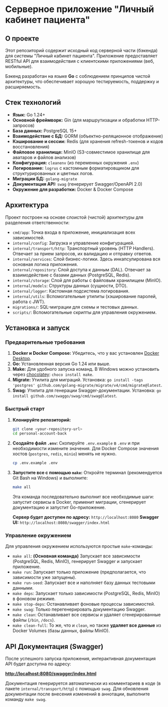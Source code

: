 # Серверное приложение "Личный кабинет пациента"

## О проекте

Этот репозиторий содержит исходный код серверной части (бэкенда) для системы "Личный кабинет пациента". Приложение предоставляет RESTful API для взаимодействия с клиентскими приложениями (веб, мобильные).

Бэкенд разработан на языке **Go** с соблюдением принципов чистой архитектуры, что обеспечивает хорошую тестируемость, поддержку и расширяемость.

## Стек технологий

- **Язык:** Go 1.24+
- **Основной фреймворк:** Gin (для маршрутизации и обработки HTTP-запросов)
- **База данных:** PostgreSQL 15+
- **Взаимодействие с БД:** GORM (объектно-реляционное отображение)
- **Кэширование и сессии:** Redis (для хранения refresh-токенов и кодов восстановления)
- **Файловое хранилище:** MinIO (S3-совместимое хранилище для аватаров и файлов анализов)
- **Конфигурация:** `cleanenv` (из переменных окружения `.env`)
- **Логирование:** `logrus` с кастомным форматировщиком для структурированных и цветных логов.
- **Миграции БД:** `golang-migrate`
- **Документация API:** `swag` (генерирует Swagger/OpenAPI 2.0)
- **Окружение для разработки:** Docker & Docker Compose

## Архитектура

Проект построен на основе слоистой (чистой) архитектуры для разделения ответственности:

-   `cmd/app`: Точка входа в приложение, инициализация всех зависимостей.
-   `internal/config`: Загрузка и управление конфигурацией.
-   `internal/transport/http`: Транспортный уровень (HTTP Handlers). Отвечает за прием запросов, их валидацию и отправку ответов.
-   `internal/services`: Слой бизнес-логики. Здесь инкапсулирована вся основная логика приложения.
-   `internal/repository`: Слой доступа к данным (DAL). Отвечает за взаимодействие с базами данных (PostgreSQL, Redis).
-   `internal/storage`: Слой для работы с файловым хранилищем (MinIO).
-   `internal/models`: Структуры данных (сущности, DTO).
-   `internal/logger`: Кастомная подсистема логирования.
-   `internal/utils`: Вспомогательные утилиты (хэширование паролей, работа с JWT).
-   `migrations/`: SQL-миграции для схемы и тестовых данных.
-   `scripts/`: Вспомогательные скрипты для управления окружением.

## Установка и запуск

### Предварительные требования

1.  **Docker и Docker Compose:** Убедитесь, что у вас установлен [Docker Desktop](https://docs.docker.com/desktop/install/windows-install/).
2.  **Go:** Установленная версия Go 1.24 или выше.
3.  **Make:** Для удобного запуска команд. В Windows можно установить через [chocolatey](https://chocolatey.org/install): `choco install make`.
4.  **Migrate:** Утилита для миграций. Установка: `go install -tags 'postgres' github.com/golang-migrate/migrate/v4/cmd/migrate@latest`.
5.  **Swag:** Утилита для генерации Swagger-документации. Установка: `go install github.com/swaggo/swag/cmd/swag@latest`.

### Быстрый старт

1.  **Клонируйте репозиторий:**
    ```bash
    git clone <your-repository-url>
    cd personal-account-back
    ```

2.  **Создайте файл `.env`:**
    Скопируйте `.env.example` в `.env` и при необходимости измените значения. Для Docker Compose значения хостов (`postgres`, `redis`, `minio`) менять не нужно.
    ```bash
    cp .env.example .env
    ```

3.  **Запустите все с помощью `make`:**
    Откройте терминал (рекомендуется Git Bash на Windows) и выполните:
    ```bash
    make all
    ```
    Эта команда последовательно выполнит все необходимые шаги: запустит сервисы в Docker, применит миграции, сгенерирует документацию и запустит Go-приложение.

    **Сервер будет доступен по адресу:** `http://localhost:8080`
    **Swagger UI:** `http://localhost:8080/swagger/index.html`

### Управление окружением

Для управления окружением используются простые `make`-команды:

-   `make all`: **(Основная команда)** Запускает все зависимости (PostgreSQL, Redis, MinIO), генерирует Swagger и запускает приложение.
-   `make run`: Запускает только приложение (предполагается, что зависимости уже запущены).
-   `make run-seed`: Запускает все и наполняет базу данных тестовыми данными.
-   `make deps`: Запускает только зависимости (PostgreSQL, Redis, MinIO) в фоновом режиме.
-   `make stop-deps`: Останавливает фоновые процессы зависимостей.
-   `make swag`: Только перегенерировать документацию Swagger.
-   `make clean`: Останавливает все сервисы и удаляет сгенерированные файлы (`/bin`, `/docs`).
-   `make clean-full`: То же, что и `clean`, но также **удаляет все данные** из Docker Volumes (базы данных, файлы MinIO).

## API Документация (Swagger)

После успешного запуска приложения, интерактивная документация API будет доступна по адресу:

**[http://localhost:8080/swagger/index.html](http://localhost:8080/swagger/index.html)**

Документация генерируется автоматически из комментариев в коде (в пакете `internal/transport/http`) с помощью `swag`. Для обновления документации после внесения изменений в аннотации, выполните команду `make swag`.